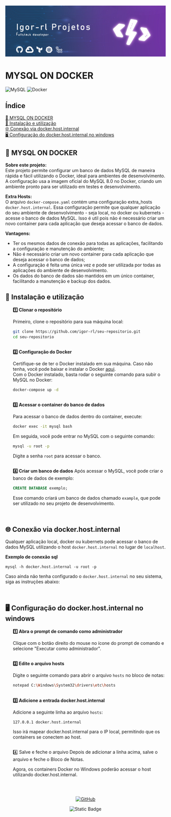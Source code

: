 ![header-igor-projetos](https://github.com/igor-rl/assets/blob/main/img/github-projetcs-header.jpg)

# MYSQL ON DOCKER
![MySQL](https://img.shields.io/badge/MySQL-00758F?style=for-the-badge&logo=mysql&logoColor=white)
![Docker](https://img.shields.io/badge/Docker-2496ED?style=for-the-badge&logo=docker&logoColor=white)


## Índice
[🐬 MYSQL ON DOCKER](#-mysql-on-docker)<br>
[🚀 Instalação e utilização](#-instalação-e-utilização)<br>
[🌐 Conexão via docker.host.internal](#-conexão-via-dockerhostinternal)<br>
[🖥️ Configuração do docker.host.internal no windows](#️-configuração-do-dockerhostinternal-no-windows)


## 🐬 MYSQL ON DOCKER
**Sobre este projeto:**<br>
Este projeto permite configurar um banco de dados MySQL de maneira rápida e fácil utilizando o Docker, ideal para ambientes de desenvolvimento. A configuração usa a imagem oficial do MySQL 8.0 no Docker, criando um ambiente pronto para ser utilizado em testes e desenvolvimento.

**Extra Hosts:**<br>
O arquivo `docker-compose.yaml` contém uma configuração extra_hosts `docker.host.internal`. Essa configuração permite que qualquer aplicação do seu ambiente de desenvolvimento - seja local, no docker ou kubernets - acesse o banco de dados MySQL. Isso é util pois não é necessário criar um novo container para cada aplicação que deseja acessar o banco de dados. <br>

**Vantagens:**
- Ter os mesmos dados de conexão para todas as aplicações, facilitando a configuração e manutenção do ambiente;
- Não é necessário criar um novo container para cada aplicação que deseja acessar o banco de dados;
- A configuração é feita uma única vez e pode ser utilizada por todas as aplicações do ambiente de desenvolvimento.
- Os dados do banco de dados são mantidos em um único container, facilitando a manutenção e backup dos dados.

## 🚀 Instalação e utilização

<ul>

**1️⃣ Clonar o repositório**

Primeiro, clone o repositório para sua máquina local:
```bash
git clone https://github.com/igor-rl/seu-repositorio.git
cd seu-repositorio
```

##

**2️⃣ Configuração do Docker**

Certifique-se de ter o Docker instalado em sua máquina. Caso não tenha, você pode baixar e instalar o Docker [aqui](https://www.docker.com/products/docker-desktop/).<br>
Com o Docker instalado, basta rodar o seguinte comando para subir o MySQL no Docker:
```bash
docker-compose up -d
```

##

**3️⃣ Acessar o container do banco de dados**

Para acessar o banco de dados dentro do container, execute:
```bash
docker exec -it mysql bash
```

Em seguida, você pode entrar no MySQL com o seguinte comando:
```bash
mysql -u root -p
```
Digite a senha `root` para acessar o banco.

##

**4️⃣ Criar um banco de dados**
Após acessar o MySQL, você pode criar o banco de dados de exemplo:
```sql
CREATE DATABASE exemplo;
```
Esse comando criará um banco de dados chamado `example`, que pode ser utilizado no seu projeto de desenvolvimento.
</ul>
<br>

## 🌐 Conexão via docker.host.internal
Qualquer aplicação local, docker ou kubernets pode acessar o banco de dados MySQL utilizando o host `docker.host.internal` no lugar de `localhost`.

**Exemplo de conexão sql**
```
mysql -h docker.host.internal -u root -p
```

Caso ainda não tenha configurado o `docker.host.internal` no seu sistema, siga as instruções abaixo:


<br>

## 🖥️ Configuração do docker.host.internal no windows
<ul>

**1️⃣ Abra o prompt de comando como administrador**

Clique com o botão direito do mouse no ícone do prompt de comando e selecione "Executar como administrador".

##

**2️⃣ Edite o arquivo hosts**

Digite o seguinte comando para abrir o arquivo `hosts` no bloco de notas:
```bash
notepad C:\Windows\System32\drivers\etc\hosts
```

##

**3️⃣ Adicione a entrada docker.host.internal**

Adicione a seguinte linha ao arquivo `hosts`:

```plainttext
127.0.0.1 docker.host.internal
```
Isso irá mapear docker.host.internal para o IP local, permitindo que os containers se conectem ao host.

##

4️⃣ Salve e feche o arquivo
Depois de adicionar a linha acima, salve o arquivo e feche o Bloco de Notas.

Agora, os containers Docker no Windows poderão acessar o host utilizando docker.host.internal.
</ul>

##

<br>

<div align="center">

[![GitHub](https://img.shields.io/badge/GitHub-Igor_Lage-blue?style=social&logo=github)](https://github.com/igor-rl) 

![Static Badge](https://img.shields.io/badge/18--03--2025-black)


</div>
